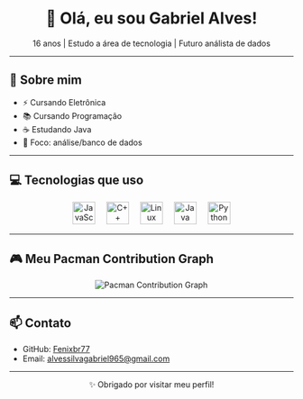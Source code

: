 <h1 align="center">👋 Olá, eu sou Gabriel Alves!</h1>
<p align="center">16 anos | Estudo a área de tecnologia | Futuro análista de dados</p>

---

## 🔹 Sobre mim
- ⚡ Cursando Eletrônica  
- 📚 Cursando Programação  
- ☕ Estudando Java  
- 🎲 Foco: análise/banco de dados

---

## 💻 Tecnologias que uso
<div align="center">
  <img src="https://cdn.jsdelivr.net/gh/devicons/devicon/icons/javascript/javascript-original.svg" height="40" alt="JavaScript" />
  <img width="12" />
  <img src="https://cdn.jsdelivr.net/gh/devicons/devicon/icons/cplusplus/cplusplus-original.svg" height="40" alt="C++" />
  <img width="12" />
  <img src="https://cdn.jsdelivr.net/gh/devicons/devicon/icons/linux/linux-original.svg" height="40" alt="Linux" />
  <img width="12" />
  <img src="https://cdn.jsdelivr.net/gh/devicons/devicon/icons/java/java-original.svg" height="40" alt="Java" />
  <img width="12" />
  <img src="https://cdn.jsdelivr.net/gh/devicons/devicon/icons/python/python-original.svg" height="40" alt="Python" />
</div>

---

## 🎮 Meu Pacman Contribution Graph
<p align="center">
  <picture>
    <source media="(prefers-color-scheme: dark)" srcset="https://raw.githubusercontent.com/Fenixbr77/Fenixbr77/main/output/pacman-contribution-graph-dark.svg">
    <source media="(prefers-color-scheme: light)" srcset="https://raw.githubusercontent.com/Fenixbr77/Fenixbr77/main/output/pacman-contribution-graph.svg">
    <img alt="Pacman Contribution Graph" src="https://raw.githubusercontent.com/Fenixbr77/Fenixbr77/main/output/pacman-contribution-graph.svg">
  </picture>
</p>

---

## 📫 Contato
- GitHub: [Fenixbr77](https://github.com/Fenixbr77)  
- Email: alvessilvagabriel965@gmail.com 

---

<p align="center">✨ Obrigado por visitar meu perfil!</p>
